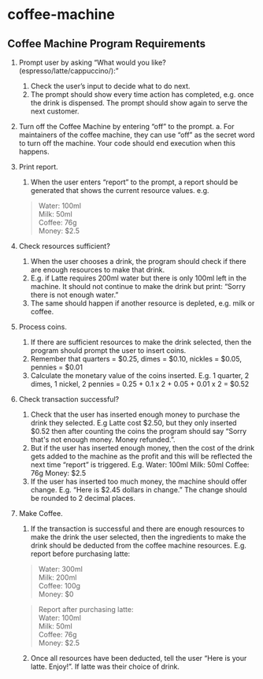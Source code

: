 # coffee-machine
## Coffee Machine Program Requirements

1. Prompt user by asking “What would you like? (espresso/latte/cappuccino/):”
   1. Check the user’s input to decide what to do next.
   2. The prompt should show every time action has completed, e.g. once the drink is
   dispensed. The prompt should show again to serve the next customer.
2. Turn off the Coffee Machine by entering “off” to the prompt.
a. For maintainers of the coffee machine, they can use “off” as the secret word to turn off the
machine. Your code should end execution when this happens.
3. Print report.
   1. When the user enters “report” to the prompt, a report should be generated that shows the
   current resource values. e.g.
   >Water: 100ml  
   Milk: 50ml  
   Coffee: 76g  
   Money: $2.5
4. Check resources sufficient?
   1. When the user chooses a drink, the program should check if there are enough resources
   to make that drink.
   2. E.g. if Latte requires 200ml water but there is only 100ml left in the machine. It should not
   continue to make the drink but print: “Sorry there is not enough water.”
   3. The same should happen if another resource is depleted, e.g. milk or coffee.
5. Process coins.
   1. If there are sufficient resources to make the drink selected, then the program should
   prompt the user to insert coins.
   2. Remember that quarters = $0.25, dimes = $0.10, nickles = $0.05, pennies = $0.01
   3. Calculate the monetary value of the coins inserted. E.g. 1 quarter, 2 dimes, 1 nickel, 2
   pennies = 0.25 + 0.1 x 2 + 0.05 + 0.01 x 2 = $0.52
6. Check transaction successful?
   1. Check that the user has inserted enough money to purchase the drink they selected. E.g
   Latte cost $2.50, but they only inserted $0.52 then after counting the coins the program
   should say “Sorry that's not enough money. Money refunded.”.
   2. But if the user has inserted enough money, then the cost of the drink gets added to the
   machine as the profit and this will be reflected the next time “report” is triggered. E.g.
   Water: 100ml
   Milk: 50ml
   Coffee: 76g
   Money: $2.5
   3. If the user has inserted too much money, the machine should offer change.
   E.g. “Here is $2.45 dollars in change.” The change should be rounded to 2 decimal
   places.
7. Make Coffee.
   1. If the transaction is successful and there are enough resources to make the drink the user
   selected, then the ingredients to make the drink should be deducted from the coffee
   machine resources.
   E.g. report before purchasing latte:
   >Water: 300ml  
   Milk: 200ml  
   Coffee: 100g  
   Money: $0

   >Report after purchasing latte:  
   Water: 100ml  
   Milk: 50ml  
   Coffee: 76g  
   Money: $2.5  
   2. Once all resources have been deducted, tell the user “Here is your latte. Enjoy!”. If latte
   was their choice of drink.

 